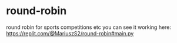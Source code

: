 # round-robin
round robin for sports competitions etc
you can see it working here: https://replit.com/@MariuszS2/round-robin#main.py
